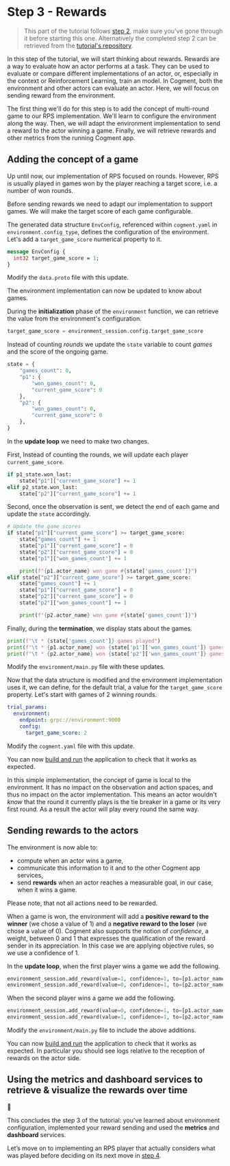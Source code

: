 # Step 3 - Rewards

> This part of the tutorial follows [step 2](./2-random-player.md), make sure you've gone through it before starting this one. Alternatively the completed step 2 can be retrieved from the [tutorial's repository](https://github.com/cogment/cogment-tutorial-rps).

In this step of the tutorial, we will start thinking about rewards. Rewards are a way to evaluate how an actor performs at a task. They can be used to evaluate or compare different implementations of an actor, or, especially in the context or Reinforcement Learning, train an model. In Cogment, both the environment and other actors can evaluate an actor. Here, we will focus on sending reward from the environment.

The first thing we'll do for this step is to add the concept of multi-round game to our RPS implementation. We'll learn to configure the environment along the way. Then, we will adapt the environment implementation to send a reward to the actor winning a game. Finally, we will retrieve rewards and other metrics from the running Cogment app.

## Adding the concept of a game

Up until now, our implementation of RPS focused on rounds. However, RPS is usually played in games won by the player reaching a target score, i.e. a number of won rounds.

Before sending rewards we need to adapt our implementation to support games. We will make the target score of each game configurable.

The generated data structure `EnvConfig`, referenced within `cogment.yaml` in `environment.config_type`, defines the configuration of the environment. Let's add a `target_game_score` numerical property to it.

```proto
message EnvConfig {
  int32 target_game_score = 1;
}
```

Modify the `data.proto` file with this update.

The environment implementation can now be updated to know about games.

During the **initialization** phase of the `environment` function, we can retrieve the value from the environment's configuration.

```python
target_game_score = environment_session.config.target_game_score
```

Instead of counting _rounds_ we update the `state` variable to count _games_ and the score of the ongoing game.

```python
state = {
    "games_count": 0,
    "p1": {
        "won_games_count": 0,
        "current_game_score": 0
    },
    "p2": {
        "won_games_count": 0,
        "current_game_score": 0
    },
}
```

In the **update loop** we need to make two changes.

First, Instead of counting the rounds, we will update each player `current_game_score`.

```python
if p1_state.won_last:
    state["p1"]["current_game_score"] += 1
elif p2_state.won_last:
    state["p2"]["current_game_score"] += 1
```

Second, once the observation is sent, we detect the end of each game and update the `state` accordingly.

```python
# Update the game scores
if state["p1"]["current_game_score"] >= target_game_score:
    state["games_count"] += 1
    state["p1"]["current_game_score"] = 0
    state["p2"]["current_game_score"] = 0
    state["p1"]["won_games_count"] += 1

    print(f"{p1.actor_name} won game #{state['games_count']}")
elif state["p2"]["current_game_score"] >= target_game_score:
    state["games_count"] += 1
    state["p1"]["current_game_score"] = 0
    state["p2"]["current_game_score"] = 0
    state["p2"]["won_games_count"] += 1

    print(f"{p2.actor_name} won game #{state['games_count']}")
```

Finally, during the **termination**, we display stats about the games.

```python
print(f"\t * {state['games_count']} games played")
print(f"\t * {p1.actor_name} won {state['p1']['won_games_count']} games")
print(f"\t * {p2.actor_name} won {state['p2']['won_games_count']} games")
```

Modify the `environment/main.py` file with these updates.

Now that the data structure is modified and the environment implementation uses it, we can define, for the default trial, a value for the `target_game_score` property. Let's start with games of 2 winning rounds.

```yaml
trial_params:
  environment:
    endpoint: grpc://environment:9000
    config:
      target_game_score: 2
```

Modify the `cogment.yaml` file with this update.

You can now [build and run](./1-bootstrap-and-data-structures.md#building-and-running-the-app) the application to check that it works as expected.

In this simple implementation, the concept of game is local to the environment. It has no impact on the observation and action spaces, and thus no impact on the actor implementation. This means an actor wouldn't _know_ that the round it currently plays is the tie breaker in a game or its very first round. As a result the actor will play every round the same way.

## Sending rewards to the actors

The environment is now able to:

- compute when an actor wins a game,
- communicate this information to it and to the other Cogment app services,
- send **rewards** when an actor reaches a measurable goal, in our case, when it wins a game.

Please note, that not all actions need to be rewarded.

When a game is won, the environment will add a **positive reward to the winner** (we chose a value of 1) and a **negative reward to the loser** (we chose a value of 0). Cogment also supports the notion of _confidence_, a weight, between 0 and 1 that expresses the qualification of the reward sender in its appreciation. In this case we are applying objective rules, so we use a confidence of 1.

In the **update loop**, when the first player wins a game we add the following.

```python
environment_session.add_reward(value=1, confidence=1, to=[p1.actor_name])
environment_session.add_reward(value=0, confidence=1, to=[p2.actor_name])
```

When the second player wins a game we add the following.

```python
environment_session.add_reward(value=0, confidence=1, to=[p1.actor_name])
environment_session.add_reward(value=1, confidence=1, to=[p2.actor_name])
```

Modify the `environment/main.py` file to include the above additions.

You can now [build and run](./1-bootstrap-and-data-structures.md#building-and-running-the-app) the application to check that it works as expected. In particular you should see logs relative to the reception of rewards on the actor side.

## Using the **metrics** and **dashboard** services to retrieve & visualize the rewards over time

🚧

This concludes the step 3 of the tutorial: you've learned about environment configuration, implemented your reward sending and used the **metrics** and **dashboard** services.

Let’s move on to implementing an RPS player that actually considers what was played before deciding on its next move in [step 4](./4-heuristic-player.md).
